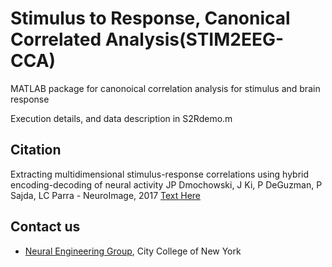 Stimulus to Response, Canonical Correlated Analysis(STIM2EEG-CCA)
=====

MATLAB package for canonoical correlation analysis for stimulus and brain response

Execution details, and data description in S2Rdemo.m


Citation
--------------
Extracting multidimensional stimulus-response correlations using hybrid encoding-decoding of neural activity
JP Dmochowski, J Ki, P DeGuzman, P Sajda, LC Parra - NeuroImage, 2017 [Text Here](http://www.sciencedirect.com/science/article/pii/S1053811917304299)

## Contact us
* [Neural Engineering Group](http://neuralengr.com/), City College of New York
